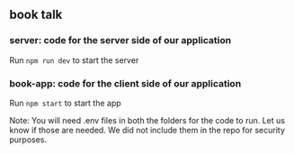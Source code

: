 ## book talk

### server: code for the server side of our application
Run `npm run dev` to start the server

### book-app: code for the client side of our application
Run `npm start` to start the app

Note: You will need .env files in both the folders for the code to run. Let us know if those are needed. We did not include them in the repo for security purposes.